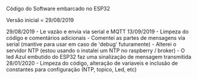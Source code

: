 Código do Software embarcado no ESP32

Versão inicial = 29/08/2019

29/08/2019 - Le vazão e envia via serial e MQTT
13/09/2019 - Limpeza do código e comentários adicionais
           - Comentei as partes de mensagens via serial (mantive para usar em caso de 'debug' futuramente)
           - Alterei o servidor NTP (estou usando o instalei um NTP no raspberry / broker)
           - O led Azul embutido do ESP32 faz uma sinalização de mensagem transmitida
28/01/2020 - Limpeza do código, alteração de variaveis e inclusão de constantes para configuração (NTP, topico, Led, etc)

